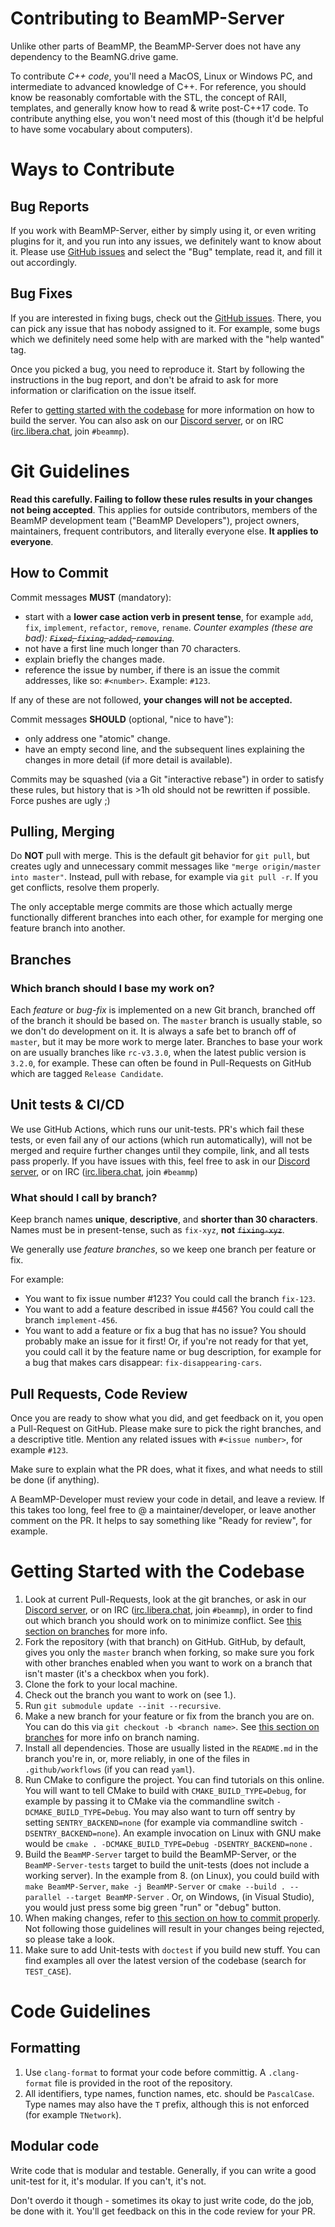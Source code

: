 # Contributing to BeamMP-Server

Unlike other parts of BeamMP, the BeamMP-Server does not have any dependency to the BeamNG.drive game. 

To contribute *C++ code*, you'll need a MacOS, Linux or Windows PC, and intermediate to advanced knowledge of C++.
For reference, you should know be reasonably comfortable with the STL, the concept of RAII, templates, and generally know how to read & write post-C++17 code. To contribute anything else, you won't need most of this (though it'd be helpful to have some vocabulary about computers).

# Ways to Contribute

## Bug Reports

If you work with BeamMP-Server, either by simply using it, or even writing plugins for it, and you run into any issues, we definitely want to know about it. Please use [GitHub issues](https://github.com/BeamMP/BeamMP-Server/issues) and select the "Bug" template, read it, and fill it out accordingly.

## Bug Fixes

If you are interested in fixing bugs, check out the [GitHub issues](https://github.com/BeamMP/BeamMP-Server/issues). There, you can pick any issue that has nobody assigned to it. For example, some bugs which we definitely need some help with are marked with the "help wanted" tag.

Once you picked a bug, you need to reproduce it. Start by following the instructions in the bug report, and don't be afraid to ask for more information or clarification on the issue itself.

Refer to [getting started with the codebase](#getting-started-with-the-codebase) for more information on how to build the server. You can also ask on our [Discord server](https://discord.gg/beammp), or on IRC ([irc.libera.chat](https://web.libera.chat/), join `#beammp`).

# Git Guidelines

**Read this carefully. Failing to follow these rules results in your changes not being accepted**. This applies for outside contributors, members of the BeamMP development team ("BeamMP Developers"), project owners, maintainers, frequent contributors, and literally everyone else. **It applies to everyone**.

## How to Commit

Commit messages **MUST** (mandatory):

- start with a **lower case action verb in present tense**, for example `add`, `fix`, `implement`, `refactor`, `remove`, `rename`. *Counter examples (these are bad): ~~`Fixed`, `fixing`, `added`, `removing`~~*.
- not have a first line much longer than 70 characters.
- explain briefly the changes made.
- reference the issue by number, if there is an issue the commit addresses, like so: `#<number>`. Example: `#123`.

If any of these are not followed, **your changes will not be accepted.**

Commit messages **SHOULD** (optional, "nice to have"):

- only address one "atomic" change.
- have an empty second line, and the subsequent lines explaining the changes in more detail (if more detail is available).

Commits may be squashed (via a Git "interactive rebase") in order to satisfy these rules, but history that is >1h old should not be rewritten if possible. Force pushes are ugly ;)

## Pulling, Merging

Do **NOT** pull with merge. This is the default git behavior for `git pull`, but creates ugly and unnecessary commit messages like `"merge origin/master into master"`. Instead, pull with rebase, for example via `git pull -r`. If you get conflicts, resolve them properly.

The only acceptable merge commits are those which actually merge functionally different branches into each other, for example for merging one feature branch into another.

## Branches

### Which branch should I base my work on?

Each *feature* or *bug-fix* is implemented on a new Git branch, branched off of the branch it should be based on. The `master` branch is usually stable, so we don't do development on it. It is always a safe bet to branch off of `master`, but it may be more work to merge later. Branches to base your work on are usually branches like `rc-v3.3.0`, when the latest public version is `3.2.0`, for example. These can often be found in Pull-Requests on GitHub which are tagged `Release Candidate`.

## Unit tests & CI/CD

We use GitHub Actions, which runs our unit-tests. PR's which fail these tests, or even fail any of our actions (which run automatically), will not be merged and require further changes until they compile, link, and all tests pass properly. If you have issues with this, feel free to ask in our [Discord server](https://discord.gg/beammp), or on IRC ([irc.libera.chat](https://web.libera.chat/), join `#beammp`)

### What should I call by branch?

Keep branch names **unique**, **descriptive**, and **shorter than 30 characters**. Names must be in present-tense, such as `fix-xyz`, **not** ~~`fixing-xyz`~~.

We generally use *feature branches*, so we keep one branch per feature or fix.

For example:
- You want to fix issue number #123? You could call the branch `fix-123`.
- You want to add a feature described in issue #456? You could call the branch `implement-456`.
- You want to add a feature or fix a bug that has no issue? You should probably make an issue for it first! Or, if you're not ready for that yet, you could call it by the feature name or bug description, for example for a bug that makes cars disappear: `fix-disappearing-cars`.

## Pull Requests, Code Review

Once you are ready to show what you did, and get feedback on it, you open a Pull-Request on GitHub. Please make sure to pick the right branches, and a descriptive title. Mention any related issues with `#<issue number>`, for example `#123`.

Make sure to explain what the PR does, what it fixes, and what needs to still be done (if anything).

A BeamMP-Developer must review your code in detail, and leave a review. If this takes too long, feel free to @ a maintainer/developer, or leave another comment on the PR. It helps to say something like "Ready for review", for example.

# Getting Started with the Codebase

1. Look at current Pull-Requests, look at the git branches, or ask in our [Discord server](https://discord.gg/beammp), or on IRC ([irc.libera.chat](https://web.libera.chat/), join `#beammp`), in order to find out which branch you should work on to minimize conflict. See [this section on branches](#branches) for more info.
2. Fork the repository (with that branch) on GitHub. GitHub, by default, gives you only the `master` branch when forking, so make sure you fork with other branches enabled when you want to work on a branch that isn't master (it's a checkbox when you fork).
3. Clone the fork to your local machine.
4. Check out the branch you want to work on (see 1.).
5. Run `git submodule update --init --recursive`.
6. Make a new branch for your feature or fix from the branch you are on. You can do this via `git checkout -b <branch name>`. See [this section on branches](#branches) for more info on branch naming.
7. Install all dependencies. Those are usually listed in the `README.md` in the branch you're in, or, more reliably, in one of the files in `.github/workflows` (if you can read `yaml`).
8. Run CMake to configure the project. You can find tutorials on this online. You will want to tell CMake to build with `CMAKE_BUILD_TYPE=Debug`, for example by passing it to CMake via the commandline switch `-DCMAKE_BUILD_TYPE=Debug`. You may also want to turn off sentry by setting `SENTRY_BACKEND=none` (for example via commandline switch `-DSENTRY_BACKEND=none`). An example invocation on Linux with GNU make would be 
`cmake . -DCMAKE_BUILD_TYPE=Debug -DSENTRY_BACKEND=none` . 
9. Build the `BeamMP-Server` target to build the BeamMP-Server, or the `BeamMP-Server-tests` target to build the unit-tests (does not include a working server). In the example from 8. (on Linux), you could build with  `make BeamMP-Server`, `make -j BeamMP-Server` or `cmake --build . --parallel --target BeamMP-Server` . Or, on Windows, (in Visual Studio), you would just press some big green "run" or "debug" button.
10. When making changes, refer to [this section on how to commit properly](#how-to-commit). Not following those guidelines will result in your changes being rejected, so please take a look.
11. Make sure to add Unit-tests with `doctest` if you build new stuff. You can find examples all over the latest version of the codebase (search for `TEST_CASE`).

# Code Guidelines

## Formatting

1. Use `clang-format` to format your code before committig. A `.clang-format` file is provided in the root of the repository.
2. All identifiers, type names, function names, etc. should be `PascalCase`. Type names may also have the `T` prefix, although this is not enforced (for example `TNetwork`).

## Modular code

Write code that is modular and testable. Generally, if you can write a good unit-test for it, it's modular. If you can't, it's not.

Don't overdo it though - sometimes its okay to just write code, do the job, be done with it. You'll get feedback on this in the code review for your PR.
